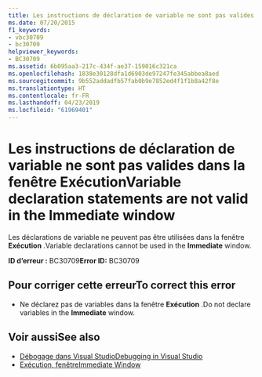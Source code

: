 ```yaml
---
title: Les instructions de déclaration de variable ne sont pas valides dans la fenêtre Exécution
ms.date: 07/20/2015
f1_keywords:
- vbc30709
- bc30709
helpviewer_keywords:
- BC30709
ms.assetid: 6b095aa3-217c-434f-ae37-159016c321ca
ms.openlocfilehash: 1838e30128dfa1d6903de97247fe345abbea8aed
ms.sourcegitcommit: 9b552addadfb57fab0b9e7852ed4f1f1b8a42f8e
ms.translationtype: HT
ms.contentlocale: fr-FR
ms.lasthandoff: 04/23/2019
ms.locfileid: "61969401"
---
```

# <a name="variable-declaration-statements-are-not-valid-in-the-immediate-window"></a><span data-ttu-id="22329-102">Les instructions de déclaration de variable ne sont pas valides dans la fenêtre Exécution</span><span class="sxs-lookup"><span data-stu-id="22329-102">Variable declaration statements are not valid in the Immediate window</span></span>
<span data-ttu-id="22329-103">Les déclarations de variable ne peuvent pas être utilisées dans la fenêtre **Exécution** .</span><span class="sxs-lookup"><span data-stu-id="22329-103">Variable declarations cannot be used in the **Immediate** window.</span></span>  
  
 <span data-ttu-id="22329-104">**ID d’erreur :** BC30709</span><span class="sxs-lookup"><span data-stu-id="22329-104">**Error ID:** BC30709</span></span>  
  
## <a name="to-correct-this-error"></a><span data-ttu-id="22329-105">Pour corriger cette erreur</span><span class="sxs-lookup"><span data-stu-id="22329-105">To correct this error</span></span>  
  
- <span data-ttu-id="22329-106">Ne déclarez pas de variables dans la fenêtre **Exécution** .</span><span class="sxs-lookup"><span data-stu-id="22329-106">Do not declare variables in the **Immediate** window.</span></span>  
  
## <a name="see-also"></a><span data-ttu-id="22329-107">Voir aussi</span><span class="sxs-lookup"><span data-stu-id="22329-107">See also</span></span>

- [<span data-ttu-id="22329-108">Débogage dans Visual Studio</span><span class="sxs-lookup"><span data-stu-id="22329-108">Debugging in Visual Studio</span></span>](/visualstudio/debugger/debugging-in-visual-studio)
- [<span data-ttu-id="22329-109">Exécution, fenêtre</span><span class="sxs-lookup"><span data-stu-id="22329-109">Immediate Window</span></span>](/visualstudio/ide/reference/immediate-window)
